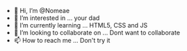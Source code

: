 - 👋 Hi, I’m @Nomeae
- 👀 I’m interested in ... your dad
- 🌱 I’m currently learning ... HTML5, CSS and JS
- 💞️ I’m looking to collaborate on ... Dont want to collaborate
- 📫 How to reach me ... Don't try it

<!--- 
Nomeae/Nomeae is a ✨ special ✨ repository because its `README.md` (this file) appears on your GitHub profile.
You can click the Preview link to take a look at your changes.
--->
